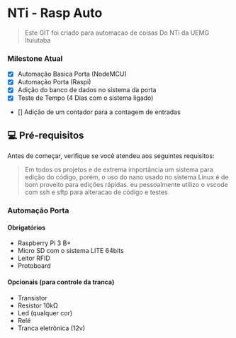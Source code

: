 # NTi - Rasp Auto

> Este GIT foi criado para automacao de coisas Do NTi da UEMG Ituiutaba

### Milestone Atual

- [x] Automação Basica Porta (NodeMCU)
- [x] Automação Porta (Raspi)
- [x] Adição do banco de dados no sistema da porta
- [x] Teste de Tempo (4 Dias com o sistema ligado)
- [] Adição de um contador para a contagem de entradas 

## 💻 Pré-requisitos

Antes de começar, verifique se você atendeu aos seguintes requisitos:

> Em todos os projetos e de extrema importância um sistema para edição do código, porém, o uso do nano usado no sistema Linux é de bom proveito para edições rápidas. eu pessoalmente utilizo o vscode com ssh e sftp para alteracao de código e testes

<!---Estes são apenas requisitos de exemplo. Adicionar, duplicar ou remover conforme necessário--->

### Automação Porta
#### Obrigatórios
* Raspberry Pi 3 B+
* Micro SD com o sistema LITE 64bits
* Leitor RFID
* Protoboard

#### Opcionais (para controle da tranca) 
* Transistor
* Resistor 10kΩ
* Led (qualquer cor)
* Relé
* Tranca eletrônica (12v)


